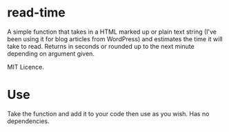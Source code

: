 read-time
=========

A simple function that takes in a HTML marked up or plain text string (I've been using it for blog articles from WordPress) and estimates the time it will take to read. Returns in seconds or rounded up to the next minute depending on argument given.

MIT Licence.

Use
========

Take the function and add it to your code then use as you wish. Has no dependencies.


